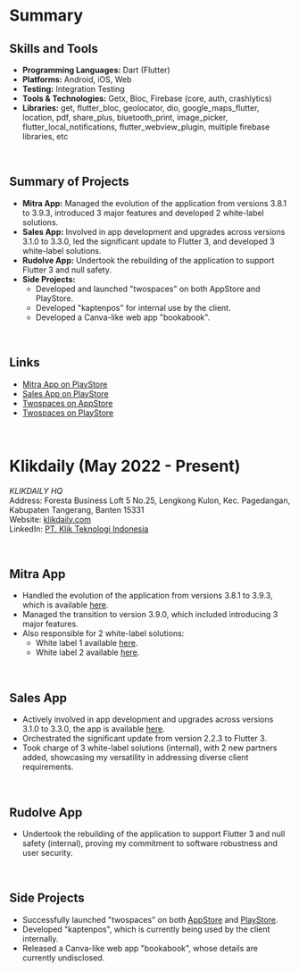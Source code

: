 # Summary

## Skills and Tools

- **Programming Languages:** Dart (Flutter)
- **Platforms:** Android, iOS, Web
- **Testing:** Integration Testing
- **Tools & Technologies:** Getx, Bloc, Firebase (core, auth, crashlytics)
- **Libraries:** get, flutter_bloc,  geolocator, dio, google_maps_flutter, location, pdf, share_plus, bluetooth_print, image_picker, flutter_local_notifications,  flutter_webview_plugin, multiple firebase libraries, etc

<br>

## Summary of Projects

- **Mitra App:** Managed the evolution of the application from versions 3.8.1 to 3.9.3, introduced 3 major features and developed 2 white-label solutions.
- **Sales App:** Involved in app development and upgrades across versions 3.1.0 to 3.3.0, led the significant update to Flutter 3, and developed 3 white-label solutions.
- **Rudolve App:** Undertook the rebuilding of the application to support Flutter 3 and null safety.
- **Side Projects:** 
    - Developed and launched "twospaces" on both AppStore and PlayStore.
    - Developed "kaptenpos" for internal use by the client.
    - Developed a Canva-like web app "bookabook".

<br>

## Links

- [Mitra App on PlayStore](https://play.google.com/store/apps/details?id=com.klikdaily.mitra)
- [Sales App on PlayStore](https://play.google.com/store/apps/details?id=com.klikdaily.nsmerchant)
- [Twospaces on AppStore](https://apps.apple.com/id/app/twospaces-partner/id1644552604)
- [Twospaces on PlayStore](https://play.google.com/store/apps/details?id=com.twospacesgroup.app.partner)

<br>

# Klikdaily (May 2022 - Present)

_KLIKDAILY HQ_  
Address: Foresta Business Loft 5 No.25, Lengkong Kulon, Kec. Pagedangan, Kabupaten Tangerang, Banten 15331  
Website: [klikdaily.com](https://klikdaily.com/)  
LinkedIn: [PT. Klik Teknologi Indonesia](https://www.linkedin.com/company/klikdaily/)

<br>

## Mitra App
- Handled the evolution of the application from versions 3.8.1 to 3.9.3, which is available [here](https://play.google.com/store/apps/details?id=com.klikdaily.mitra).
- Managed the transition to version 3.9.0, which included introducing 3 major features.
- Also responsible for 2 white-label solutions:
  - White label 1 available [here](https://play.google.com/store/apps/details?id=com.klikdaily.tokoniaga).
  - White label 2 available [here](https://play.google.com/store/apps/details?id=com.klikdaily.gcs).

<br>

## Sales App
- Actively involved in app development and upgrades across versions 3.1.0 to 3.3.0, the app is available [here](https://play.google.com/store/apps/details?id=com.klikdaily.nsmerchant).
- Orchestrated the significant update from version 2.2.3 to Flutter 3.
- Took charge of 3 white-label solutions (internal), with 2 new partners added, showcasing my versatility in addressing diverse client requirements.

<br>

## Rudolve App
- Undertook the rebuilding of the application to support Flutter 3 and null safety (internal), proving my commitment to software robustness and user security.

<br>

## Side Projects
- Successfully launched "twospaces" on both [AppStore](https://apps.apple.com/id/app/twospaces-partner/id1644552604) and [PlayStore](https://play.google.com/store/apps/details?id=com.twospacesgroup.app.partner).
- Developed "kaptenpos", which is currently being used by the client internally.
- Released a Canva-like web app "bookabook", whose details are currently undisclosed.

<br>